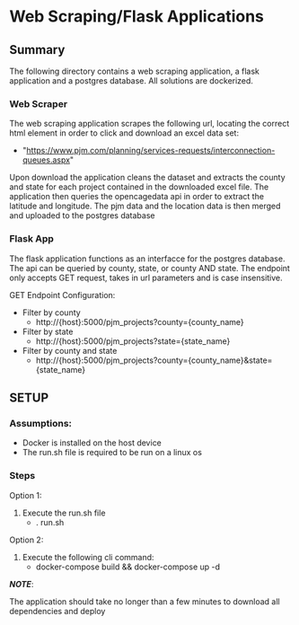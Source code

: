 # Web Scraping/Flask Applications

## Summary

The following directory contains a web scraping application, a flask application and a postgres database.
All solutions are dockerized. 

### Web Scraper

The web scraping application scrapes the following url, locating the correct html element in order to
 click and download an excel data set:
- "https://www.pjm.com/planning/services-requests/interconnection-queues.aspx"

Upon download the application cleans the dataset and extracts the county and state for each project contained
in the downloaded excel file. The application then queries the opencagedata api in order to extract the latitude
and longitude. The pjm data and the location data is then merged and uploaded to the postgres database


### Flask App
The flask application functions as an interfacce for the postgres database. The api can be queried by county, state,
or county AND state. The endpoint only accepts GET request, takes in url parameters and is case insensitive.


GET Endpoint Configuration:
- Filter by county
    - http://{host}:5000/pjm_projects?county={county_name}
- Filter by state
    - http://{host}:5000/pjm_projects?state={state_name}
- Filter by county and state
    - http://{host}:5000/pjm_projects?county={county_name}&state={state_name}

## SETUP
### Assumptions:
- Docker is installed on the host device
- The run.sh file is required to be run on a linux os

### Steps
Option 1:
1. Execute the run.sh file
    - . run.sh

Option 2:
1. Execute the following cli command:
    - docker-compose build && docker-compose up -d

***NOTE***:

The application should take no longer than a few minutes to download all dependencies and deploy

